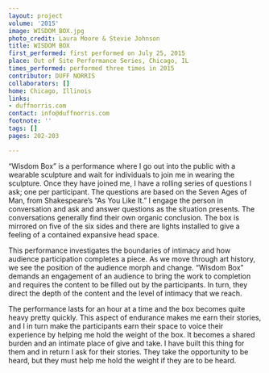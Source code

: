 ```yaml
---
layout: project
volume: '2015'
image: WISDOM_BOX.jpg
photo_credit: Laura Moore & Stevie Johnson
title: WISDOM BOX
first_performed: first performed on July 25, 2015
place: Out of Site Performance Series, Chicago, IL
times_performed: performed three times in 2015
contributor: DUFF NORRIS
collaborators: []
home: Chicago, Illinois
links:
- duffnorris.com
contact: info@duffnorris.com
footnote: ''
tags: []
pages: 202-203

---
```


“Wisdom Box” is a performance where I go out into the public with a wearable sculpture and wait for individuals to join me in wearing the sculpture. Once they have joined me, I have a rolling series of questions I ask; one per participant. The questions are based on the Seven Ages of Man, from Shakespeare’s “As You Like It.” I engage the person in conversation and ask and answer questions as the situation presents. The conversations generally find their own organic conclusion. The box is mirrored on five of the six sides and there are lights installed to give a feeling of a contained expansive head space.

This performance investigates the boundaries of intimacy and how audience participation completes a piece. As we move through art history, we see the position of the audience morph and change. “Wisdom Box” demands an engagement of an audience to bring the work to completion and requires the content to be filled out by the participants. In turn, they direct the depth of the content and the level of intimacy that we reach.

The performance lasts for an hour at a time and the box becomes quite heavy pretty quickly. This aspect of endurance makes me earn their stories, and I in turn make the participants earn their space to voice their experience by helping me hold the weight of the box. It becomes a shared burden and an intimate place of give and take. I have built this thing for them and in return I ask for their stories. They take the opportunity to be heard, but they must help me hold the weight if they are to be heard.
